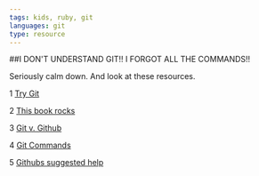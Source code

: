 ```yaml
---
tags: kids, ruby, git
languages: git
type: resource
---
```


##I DON'T UNDERSTAND GIT!! I FORGOT ALL THE COMMANDS!!

Seriously calm down. And look at these resources.

1 [Try Git](https://try.github.io/levels/1/challenges/1)

2 [This book rocks](http://git-scm.com/book)

3 [Git v. Github](http://www.jahya.net/blog/?2013-05-git-vs-github)

4 [Git Commands](http://marklodato.github.io/visual-git-guide/index-en.html#basic-usage)

5 [Githubs suggested help](https://help.github.com/articles/what-are-other-good-resources-for-learning-git-and-github)